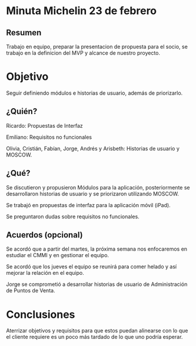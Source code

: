 # Minuta Michelin 23 de febrero

## Resumen

Trabajo en equipo, preparar la presentacion de propuesta para el socio, se trabajo en la definicion del MVP y alcance de nuestro proyecto. 

# Objetivo

Seguir definiendo módulos e historias de usuario, además de priorizarlo.

## ¿Quién?

Ricardo: Propuestas de Interfaz

Emiliano: Requisitos no funcionales

Olivia, Cristián, Fabían, Jorge, Andrés y Arisbeth: Historias de usuario y MOSCOW.

## ¿Qué?

Se discutieron y propusieron Módulos para la aplicación, posteriormente se desarrollaron historias de usuario y se priorizaron utilizando MOSCOW.

Se trabajó en propuestas de interfaz para la aplicación móvil (iPad).

Se preguntaron dudas sobre requisitos no funcionales.

## Acuerdos (opcional)

Se acordó que a partir del martes, la próxima semana nos enfocaremos en estudiar el CMMI y en gestionar el equipo.

Se acordó que los jueves el equipo se reunirá para comer helado y así mejorar la relación en el equipo.

Jorge se comprometió a desarrollar historias de usuario de Administración de Puntos de Venta.

# Conclusiones

Aterrizar objetivos y requisitos para que estos puedan alinearse con lo que el cliente requiere es un poco más tardado de lo que uno podría esperar.